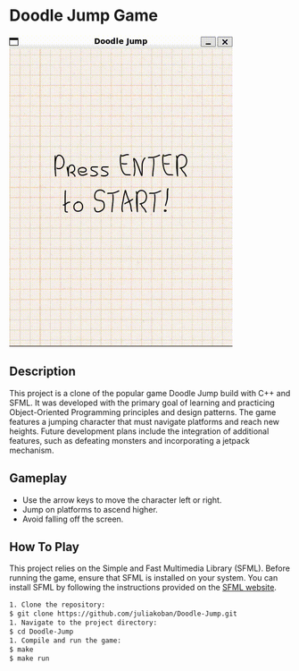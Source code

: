 # Doodle Jump Game 

![Doodle Jump](./assets/gif/doodle.gif)

## Description 
This project is a clone of the popular game Doodle Jump build with C++ and SFML. It was developed with the primary goal of learning and practicing Object-Oriented Programming principles and design patterns. The game features a jumping character that must navigate platforms and reach new heights. Future development plans include the integration of additional features, such as defeating monsters and incorporating a jetpack mechanism.

## Gameplay 
- Use the arrow keys to move the character left or right.
- Jump on platforms to ascend higher.
- Avoid falling off the screen.

## How To Play 
This project relies on the Simple and Fast Multimedia Library (SFML). Before running the game, ensure that SFML is installed on your system. You can install SFML by following the instructions provided on the [SFML website](https://www.sfml-dev.org/download.php).
```
1. Clone the repository:
$ git clone https://github.com/juliakoban/Doodle-Jump.git
1. Navigate to the project directory:
$ cd Doodle-Jump
1. Compile and run the game:
$ make
$ make run
```
